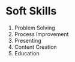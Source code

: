 # Soft Skills

1. Problem Solving
2. Process Improvement
3. Presenting
4. Content Creation
5. Education